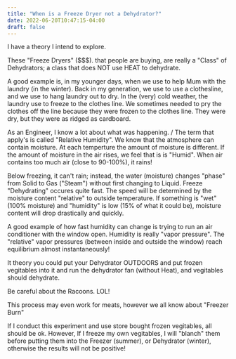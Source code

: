 ```yaml
---
title: "When is a Freeze Dryer not a Dehydrator?"
date: 2022-06-20T10:47:15-04:00
draft: false
---
```

I have a theory I intend to explore.

These "Freeze Dryers" ($$$). that people are buying, are really a "Class" of Dehydrators; a class that does NOT use HEAT to dehydrate.

A good example is, in my younger days, when we use to help Mum with the laundry (in the winter). Back in my generation, we use to use a clothesline, and we use to hang laundry out to dry. In the (very) cold weather, the laundry use to freeze to the clothes line. We sometimes needed to pry the clothes off the line because they were frozen to the clothes line. They were dry, but they were as ridged as cardboard.

As an Engineer, I know a lot about what was happening.
/
The term that apply's is called "Relative Humidity". We know that the atmosphere can contain moisture. At each temperture the amount of moisture is different. If the amount of moisture in the air rises, we feel that is is "Humid". When air contains too much air (close to 90-100%), it rains!

Below freezing, it can't rain; instead, the water (moisture) changes "phase" from Solid to Gas ("Steam") without first changing to Liquid. Freeze "Dehydrating" occures quite fast. The speed will be determined by the moisture content "relative" to outside temperature. If something is "wet" (100% moisture) and "humidity" is low (15% of what it could be), moisture content will drop drastically and quickly.

A good example of how fast humidity can change is trying to run an air conditioner with the window open. Humidity is really "vapor pressure". The "relative" vapor pressures (between inside and outside the window) reach equilibrium almost instantaneously!

It theory you could put your Dehydrator OUTDOORS and put frozen vegitables into it and run the dehydrator fan (without Heat), and vegitables should dehydrate.

Be careful about the Racoons. LOL!

This process may even work for meats, however we all know about "Freezer Burn"

If I conduct this experiment and use store bought frozen vegitables, all should be ok. However, If I freeze my own vegitables, I will "blanch" them before putting them into the Freezer (summer), or Dehydrator (winter), otherwise the results will not be positive!

